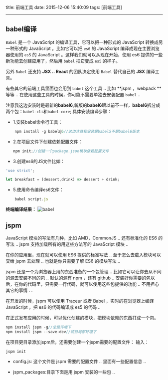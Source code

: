title:  前端工具
date: 2015-12-06 15:40:09
tags: [前端工具]

---
## babel编译
`Babel` 是一个 JavaScript 的编译工具，它可以把一种形式的 JavaScript 转换成另一种形式的 JavaScript 。比如它可以把 `es6` 的 JavaScript 编译成现在主要浏览器使用的 `es5` 的 JavaScript 。这样我们就可以从现在开始，使用 es6 提供的一些新功能去创建应用了，然后用 `babel` 把它变成 `es5` 的样子。

另外 `Babel` 还支持 **JSX .. React** 的团队决定使用 `Babel` 替代自己的 **JSX** 编译工具。

有些其它的前端工具里面也会用到 `babel` 这个工具 .. 比如 **jspm ，webpack **等等 .. 在使用这些工具的时候，你可能不需要单独去安装配置 `babel` ..

注意我这边安装时是最新的**babel6**,新版的**babel6**跟以前不一样，**babel6**拆分成两个包：`babel-cli`和`babel-core`;
具体安装编译步骤：
<!-- more -->

- 1.安装babel命令行工具：
```js
    npm install -g babel@5//这边注意我安装是babel5不是babel6版本
```
- 2.在项目文件下创建依赖配置文件：
    ```js
    npm init;//创建一个package.json模块依赖配置文件
    ```
- 3.创建es6的JS文件比如：
```js
'use strict';

let breakfast = (dessert,drink) => dessert + drink;
```
- 5.使用命令编译es6文件：
```js
    babel script.js
```
**终端编译结果：**
![babel](https://ohv0hyr4v.qnssl.com/es5.png)

## jspm
JavaScript 模块的写法有几种，比如 AMD，CommonJS .. 还有标准化的 ES6 的写法 .. jspm 支持加载所有的用这些方法写的 JavaScript 模块 ..

在你的应用里，现在就可以使用 ES6 提供的标准写法 .. 至于怎么去载入模块可以交给 jspm 去处理 .. 也就是你只需要了解 ES6 的模块写法 ..

jspm 还是一个为浏览器上用的东西准备的一个包管理 .. 比如它可以让你去从不同的源去安装不同的包 .. 默认的源有 npm ，还有 github .. 安装好你需要的包以后，在你的代码里，只需要一行代码，就可以使用这些包提供的功能 .. 不用担心其它的事情 . .

在开发的时候，jspm 可以使用 Traceur 或者 Babel ，实时的在浏览器上编译 JavaScript ，把 es6 的代码编译成 es5 的代码 ..

在正式发布应用的时候，可以优化创建的模块，把模块依赖的东西打成一个包。

```js
npm install jspm -g//全局环境下
npm install jspm --save-dev//项目局部环境下
```

在项目更目录添加jspm后，还需要创建一个jspm需要的配置文件：
输入：
```
jspm init
```
- config.js: 这个文件是 jspm 需要的配置文件 .. 里面有一些配置信息 ..

- jspm_packages:目录下面是用 jspm 安装的一些包 ..
